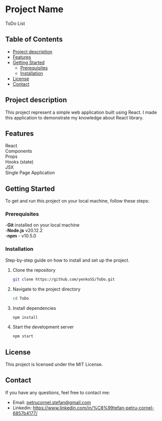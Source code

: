# Project Name

ToDo List

## Table of Contents

  - [Project description](#project-description)
  - [Features](#features)
  - [Getting Started](#getting-started)
    - [Prerequisites](#prerequisites)
    - [Installation](#installation)
  - [License](#license)
  - [Contact](#contact)
## Project description
This project represent a simple web application built using React. I made this application to demonstrate my knowledge about React library.
## Features

React  
Components  
Props  
Hooks (state)  
JSX  
Single Page Application

## Getting Started

To get and run this project on your local machine, follow these steps:

### Prerequisites

-**Git** installed on your local machine  
-**Node.js** v20.12.2  
-**npm** - v10.5.0

### Installation

Step-by-step guide on how to install and set up the project.

1. Clone the repository
    ```bash
    git clone https://github.com/yenkoSS/ToDo.git
    ```
2. Navigate to the project directory
    ```bash
    cd ToDo
    ```
3. Install dependencies
    ```bash
    npm install
    ```
4. Start the development server
    ```bash
    npm start
    ```

## License

This project is licensed under the MIT License.

## Contact

If you have any questions, feel free to contact me:

* Email: petrucornel.stefan@gmail.com  
* Linkedin: https://www.linkedin.com/in/%C8%99tefan-petru-cornel-6857b4177/
